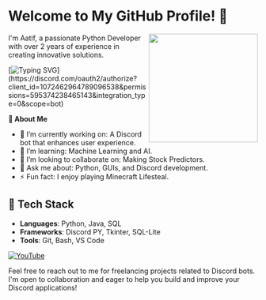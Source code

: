 # Welcome to My GitHub Profile! 👋

<a href="https://pythondiscord.com"><img style="height: 220px;" align="right" src="https://github.com/SuperMuctec/SuperMuctec/blob/main/aesthetic-anime-character-gaming.jpg"></a>

I'm Aatif, a passionate Python Developer with over 2 years of experience in creating innovative solutions.

[![Typing SVG](https://readme-typing-svg.herokuapp.com?font=roboto&color=%23F7C51D&size=16&vCenter=true&height=16&lines=Hi+there%2C+I'm+Supermuctec.;I+like+to+code+Discord+bots.;I+make+GUIs.;I+Like+To+Play+Minecraft+Lifesteal;I'm+a+member+of+Anime+Runner+Development+team.;I+use+Arch+BTW...;)](https://discord.com/oauth2/authorize?client_id=1072462964789096538&permissions=595374238465143&integration_type=0&scope=bot)

**🚀 About Me**

- 🔭 I’m currently working on: A Discord bot that enhances user experience.
- 🌱 I’m learning: Machine Learning and AI.
- 👯 I’m looking to collaborate on: Making Stock Predictors.
- 💬 Ask me about: Python, GUIs, and Discord development.
- ⚡ Fun fact: I enjoy playing Minecraft Lifesteal.

## 🔧 Tech Stack
- **Languages**: Python, Java, SQL
- **Frameworks**: Discord PY, Tkinter, SQL-Lite
- **Tools**: Git, Bash, VS Code


[![YouTube](https://img.shields.io/badge/YouTube-%23FF0000.svg?&style=for-the-badge&logo=youtube&logoColor=white)]([https://www.youtube.com/@_](https://www.youtube.com/@KurulusOsmanUrduatv))


Feel free to reach out to me for freelancing projects related to Discord bots. I'm open to collaboration and eager to help you build and improve your Discord applications!

<!-- Sci-Fi Font Styling -->
<div style="font-family: 'Courier New', monospace; font-size: 24px; text-align: center; margin-top: 50px;">
</div>
